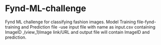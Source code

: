# Fynd-ML-challenge
Fynd ML challenge for classifying fashion images.
Model Training file-fynd-training and Prediction file -use input file with name as input.csv containing ImageID ,(view_1)Image link/URL and output file will contain ImageID and prediction.  
